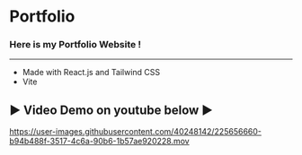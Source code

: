 # Portfolio

### Here is my Portfolio Website ! 
---
- Made with React.js and Tailwind CSS 
- Vite 
## ▶️ Video Demo on youtube below ▶️ 

https://user-images.githubusercontent.com/40248142/225656660-b94b488f-3517-4c6a-90b6-1b57ae920228.mov

